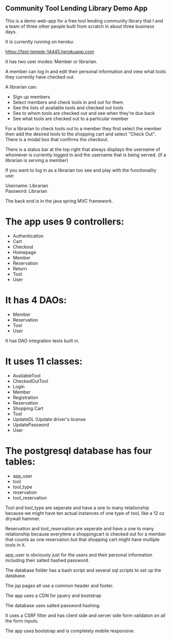 ## Community Tool Lending Library Demo App

This is a demo web-app for a free tool lending community library that I and a team of three other people built from scratch in about three business days.

It is currently running on heroku:

https://fast-temple-14445.herokuapp.com

It has two user modes: Member or librarian.

A member can log in and edit their personal information and view what tools they currently have checked out.

A librarian can: 
<ul>
<li>Sign up members</li>
<li>Select members and check tools in and out for them</li>
<li>See the lists of available tools and checked out tools</li>
<li>See to whom tools are checked out and see when they're due back</li>
<li>See what tools are checked out to a particular member</li>
</ul>

For a librarian to check tools out to a member they first select the member then add the desired tools to the shopping cart and select "Check Out".  There is a modal box that confirms the checkout.

There is a status bar at the top right that always displays the username of whomever is currently logged in and the username that is being served. (if a librarian is serving a member)

If you want to log in as a librarian too see and play with the functionality use:

Username: Librarian<br>
Password: Librarian

The back end is in the java spring MVC framework.

# The app uses 9 controllers:
 <ul>
<li>Authentication</li>
<li>Cart</li>
<li>Checkout</li>
<li>Homepage</li>
<li>Member</li>
<li>Reservation</li>
<li>Return</li>
<li>Tool</li>
<li>User</li>
</ul>

# It has 4 DAOs: 
<ul>
<li>Member</li>
<li>Reservation</li>
<li>Tool</li>
<li>User</li>
</ul>

It has DAO integration tests built in.

# It uses 11 classes:
<ul>
<li>AvailableTool</li>
<li>CheckedOutTool</li>
<li>Login</li>
<li>Member</li>
<li>Registration</li>
<li>Reservation</li>
<li>Shopping Cart</li>
<li>Tool</li>
<li>UpdateDL (Update driver's license</li>
<li>UpdatePassword</li>
<li>User</li>
</ul>

# The postgresql database has four tables:
<ul>
<li>app_user</li>
<li>tool</li>
<li>tool_type</li>
<li>reservation</li>
<li>tool_reservation</li>
</ul>

Tool and tool_type are seperate and have a one to many relationship because we might have ten actual instances of one type of tool, like a 12 oz drywall hammer.

Reservation and tool_reservation are seperate and have a one to many relationship because everytime a shoppingcart is checked out for a member that counts as one reservation but that shopping cart might have multiple tools in it.

app_user is obviously just for the users and their personal information including their salted hashed password.

The database folder has a bash script and several sql scripts to set up the database.

The jsp pages all use a common header and footer.

The app uses a CDN for jquery and bootstrap

The database uses salted password hashing.

It uses a CSRF filter and has client side and server side form validaton on all the form inputs.

The app uses bootstrap and is completely mobile responsive.

